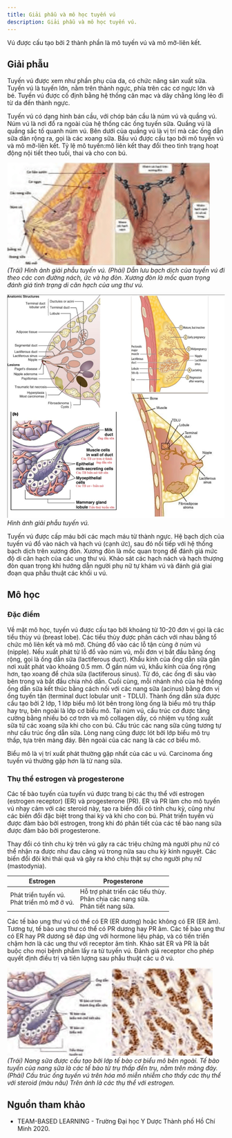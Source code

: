 ```yaml
---
title: Giải phẫu và mô học tuyến vú
description: Giải phẫu và mô học tuyến vú.
---
```


Vú được cấu tạo bởi 2 thành phần là mô tuyến vú và mô mỡ-liên kết.

## Giải phẫu

Tuyến vú được xem như phần phụ của da, có chức năng sản xuất sữa. Tuyến vú là tuyến lớn, nằm trên thành ngực, phía trên các cơ ngực lớn và bé. Tuyến vú được cố định bằng hệ thống cân mạc và dây chằng lỏng lẻo đi từ da đến thành ngực.

Tuyến vú có dạng hình bán cầu, với chóp bán cầu là núm vú và quầng vú. Núm vú là nơi đổ ra ngoài của hệ thống các ống tuyến sữa. Quầng vú là quầng sắc tố quanh núm vú. Bên dưới của quầng vú là vị trí mà các ống dẫn sữa dãn rộng ra, gọi là các xoang sữa. Bầu vú được cấu tạo bởi mô tuyến vú và mô mỡ-liên kết. Tỷ lệ mô tuyến:mô liên kết thay đổi theo tình trạng hoạt động nội tiết theo tuổi, thai và cho con bú.

![Giải phẫu học tuyến vú 1](../../../assets/phu-khoa/giai-phau-va-mo-hoc-tuyen-vu/giai-phau-tuyen-vu-1.png)
_(Trái) Hình ảnh giải phẫu tuyến vú. (Phải) Dẫn lưu bạch dịch của tuyến vú đi theo các con đường nách, ức và hạ đòn. Xương đòn là mốc quan trọng đánh giá tình trạng di căn hạch của ung thư vú._

![Giải phẫu học tuyến vú 2](../../../assets/phu-khoa/giai-phau-va-mo-hoc-tuyen-vu/giai-phau-tuyen-vu-2.jpeg)
_Hình ảnh giải phẫu tuyến vú._

Tuyến vú được cấp máu bởi các mạch máu từ thành ngực. Hệ bạch dịch của tuyến vú đổ vào nách và hạch vú (cạnh ức), sau đó nối tiếp với hệ thống bạch dịch trên xương đòn. Xương đòn là mốc quan trọng để đánh giá mức độ di căn hạch của các ung thư vú. Khảo sát các hạch nách và hạch thượng đòn quan trọng khi hướng dẫn người phụ nữ tự khám vú và đánh giá giai đoạn qua phẫu thuật các khối u vú.

## Mô học

### Đặc điểm

Về mặt mô học, tuyến vú được cấu tạo bởi khoảng từ 10-20 đơn vị gọi là các tiểu thùy vú (breast lobe). Các tiểu thùy được phân cách với nhau bằng tổ chức mô liên kết và mô mỡ. Chúng đổ vào các lỗ tận cùng ở núm vú (nipple). Nếu xuất phát từ lỗ đổ vào núm vú, mỗi đơn vị bắt đầu bằng ống rộng, gọi là ống dẫn sữa (lactiferous duct). Khẩu kính của ống dẫn sữa gần nơi xuất phát vào khoảng 0.5 mm. Ở gần núm vú, khẩu kính của ống rộng hơn, tạo xoang để chứa sữa (lactiferous sinus). Từ đó, các ống đi sâu vào bên trong và bắt đầu chia nhỏ dần. Cuối cùng, mỗi nhánh nhỏ của hệ thống ống dẫn sữa kết thúc bằng cách nối với các nang sữa (acinus) bằng đơn vị ống tuyến
tận (terminal duct lobular unit - TDLU). Thành ống dẫn sữa được cấu tạo bởi 2 lớp, 1 lớp biểu mô lót bên trong lòng ống là biểu mô trụ thấp hay trụ, bên ngoài là lớp cơ biểu mô. Tại núm vú, cấu trúc cơ được tăng cường bằng nhiều bó cơ trơn và mô collagen dầy, có nhiệm vụ tống xuất sữa từ các xoang sữa khi cho con bú. Cấu trúc các nang sữa cũng tương tự như cấu trúc ống dẫn sữa. Lòng nang cũng được lót bởi lớp biểu mô trụ thấp, tựa trên màng đáy. Bên ngoài của các nang là các cơ biểu mô.

Biểu mô là vị trí xuất phát thường gặp nhất của các u vú. Carcinoma ống tuyến vú thường gặp hơn là từ nang sữa.

### Thụ thể estrogen và progesterone

Các tế bào tuyến của tuyến vú được trang bị các thụ thể với estrogen (estrogen receptor) (ER) và progesterone (PR). ER và PR làm cho mô tuyến vú nhạy cảm với các steroid này, tạo ra biến đổi có tính chu kỳ, cũng như các biến đổi đặc biệt trong thai kỳ và khi cho con bú. Phát triển tuyến vú được đảm bảo bởi estrogen, trong khi đó phân tiết của các tế bào nang sữa được đảm bảo bởi progesterone.

Thay đổi có tính chu kỳ trên vú gây ra các triệu chứng mà người phụ nữ có thể nhận ra được như đau căng vú trong nửa sau chu kỳ kinh nguyệt. Các biến đổi đôi khi thái quá và gây ra khó chịu thật sự cho người phụ nữ (mastodynia).

| Estrogen                                       | Progesterone                                                                       |
| ---------------------------------------------- | ---------------------------------------------------------------------------------- |
| Phát triển tuyến vú.<br>Phát triển mô mỡ ở vú. | Hỗ trợ phát triển các tiểu thùy.<br>Phân chia các nang sữa.<br>Phân tiết nang sữa. |

Các tế bào ung thư vú có thể có ER (ER dương) hoặc không có ER (ER âm). Tương tự, tế bào ung thư có thể có PR dương hay PR âm. Các tế bào ung thư có ER hay PR dương sẽ đáp ứng với hormone liệu pháp, và có tiến triển chậm hơn là các ung thư với receptor âm tính. Khảo sát ER và PR là bắt buộc cho mọi bệnh phẩm lấy ra từ tuyến vú. Đánh giá receptor cho phép quyết định điều trị và tiên lượng sau phẫu thuật các u ở vú.

![Nang sữa](../../../assets/phu-khoa/giai-phau-va-mo-hoc-tuyen-vu/nang-sua.png)
_(Trái) Nang sữa được cấu tạo bởi lớp tế bào cơ biểu mô bên ngoài. Tế bào tuyến của nang sữa là các tế bào từ trụ thấp đến trụ, nằm trên màng đáy. (Phải) Cấu trúc ống tuyến vú trên hóa mô miễn nhiễm cho thấy các thụ thể với steroid (màu nâu) Trên ảnh là các thụ thể với estrogen._

## Nguồn tham khảo

- TEAM-BASED LEARNING - Trường Đại học Y Dược Thành phố Hồ Chí Minh 2020.
